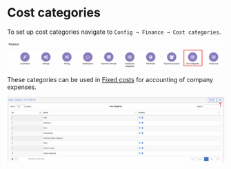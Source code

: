 Cost categories
====
To set up cost categories navigate to `Config → Finance → Cost categories`.

![icon](icon.png)

These categories can be used in [Fixed costs](../fixed_costs/fixed_costs.md) for accounting of company expenses.

![view](view.png)
